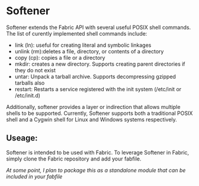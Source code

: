 # Softener

Softener extends the Fabric API with several useful POSIX shell commands. The list of curently implemented shell commands include:


- link (ln): useful for creating literal and symbolic linkages
- unlink (rm):deletes a file, directory, or contents of a directory
- copy (cp): copies a file or a directory
- mkdir: creates a new directory. Supports creating parent directories if they do not exist
- untar: Unpack a tarball archive. Supports decompressing gzipped tarballs also
- restart: Restarts a service registered with the init system (/etc/init or /etc/init.d)


Additionally, softener provides a layer or indirection that allows multiple shells to be supported. Currently, Softener supports both a traditional POSIX shell and a Cygwin shell for Linux and Windows systems respectively.

## Useage:

Softener is intended to be used with Fabric. To leverage Softener in Fabric, simply clone the Fabric repository and add your fabfile.

*At some point, I plan to package this as a standalone module that can be included in your fabfile*
